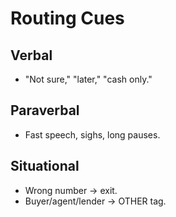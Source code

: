 # Routing Cues

## Verbal
- "Not sure," "later," "cash only."

## Paraverbal
- Fast speech, sighs, long pauses.

## Situational
- Wrong number → exit.
- Buyer/agent/lender → OTHER tag.
